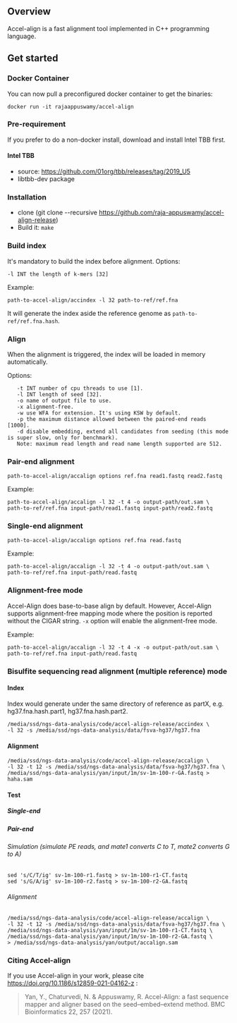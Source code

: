 ## Overview ##

Accel-align is a fast alignment tool implemented in C++ programming language.

## Get started ##

### Docker Container ###

You can now pull a preconfigured docker container to get the binaries:

```
docker run -it rajaappuswamy/accel-align
```

### Pre-requirement ###

If you prefer to do a non-docker install, download and install Intel TBB first.

#### Intel TBB ####

- source: https://github.com/01org/tbb/releases/tag/2019_U5
- libtbb-dev package

### Installation ###

* clone (git clone --recursive https://github.com/raja-appuswamy/accel-align-release)
* Build it: `make`

### Build index ###

It's mandatory to build the index before alignment. Options:

```
-l INT the length of k-mers [32]
```

Example:

```
path-to-accel-align/accindex -l 32 path-to-ref/ref.fna
```

It will generate the index aside the reference genome as `path-to-ref/ref.fna.hash`.

### Align ###

When the alignment is triggered, the index will be loaded in memory automatically.

Options:

```
   -t INT number of cpu threads to use [1].
   -l INT length of seed [32].
   -o name of output file to use.
   -x alignment-free.
   -w use WFA for extension. It's using KSW by default.
   -p the maximum distance allowed between the paired-end reads [1000].
   -d disable embedding, extend all candidates from seeding (this mode is super slow, only for benchmark).
   Note: maximum read length and read name length supported are 512.
```

### Pair-end alignment ###

``` 
path-to-accel-align/accalign options ref.fna read1.fastq read2.fastq
```

Example:

``` 
path-to-accel-align/accalign -l 32 -t 4 -o output-path/out.sam \
path-to-ref/ref.fna input-path/read1.fastq input-path/read2.fastq
``` 

### Single-end alignment ###

``` 
path-to-accel-align/accalign options ref.fna read.fastq
```

Example:

``` 
path-to-accel-align/accalign -l 32 -t 4 -o output-path/out.sam \
path-to-ref/ref.fna input-path/read.fastq
``` 

### Alignment-free  mode ###

Accel-Align does base-to-base align by default. However, Accel-Align supports alignment-free mapping mode where the
position is reported without the CIGAR string.
`-x` option will enable the alignment-free mode.

Example:

``` 
path-to-accel-align/accalign -l 32 -t 4 -x -o output-path/out.sam \
path-to-ref/ref.fna input-path/read.fastq
``` 

### Bisulfite sequencing read alignment (multiple reference) mode ###
#### Index
Index would generate under the same directory of reference as partX, e.g. hg37.fna.hash.part1, hg37.fna.hash.part2.
```
/media/ssd/ngs-data-analysis/code/accel-align-release/accindex \
-l 32 -s /media/ssd/ngs-data-analysis/data/fsva-hg37/hg37.fna 
```

#### Alignment
```
/media/ssd/ngs-data-analysis/code/accel-align-release/accalign \
-l 32 -t 12 -s /media/ssd/ngs-data-analysis/data/fsva-hg37/hg37.fna \
/media/ssd/ngs-data-analysis/yan/input/1m/sv-1m-100-r-GA.fastq > haha.sam
```

#### Test

##### Single-end

##### Pair-end

###### Simulation (simulate PE reads, and mate1 converts C to T, mate2 converts G to A)
```
sed 's/C/T/ig' sv-1m-100-r1.fastq > sv-1m-100-r1-CT.fastq
sed 's/G/A/ig' sv-1m-100-r2.fastq > sv-1m-100-r2-GA.fastq
```

###### Alignment
```
/media/ssd/ngs-data-analysis/code/accel-align-release/accalign \
-l 32 -t 12 -s /media/ssd/ngs-data-analysis/data/fsva-hg37/hg37.fna \
/media/ssd/ngs-data-analysis/yan/input/1m/sv-1m-100-r1-CT.fastq \
/media/ssd/ngs-data-analysis/yan/input/1m/sv-1m-100-r2-GA.fastq \
> /media/ssd/ngs-data-analysis/yan/output/accalign.sam
```



### Citing Accel-align ###
If you use Accel-align in your work, please cite https://doi.org/10.1186/s12859-021-04162-z :

> Yan, Y., Chaturvedi, N. & Appuswamy, R. 
> Accel-Align: a fast sequence mapper and aligner based on the seed–embed–extend method. 
> BMC Bioinformatics 22, 257 (2021).
